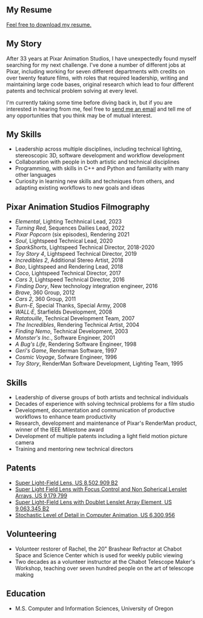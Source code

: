 ## My Resume

[Feel free to download my resume.](/VandeWettering_Mark_Res_Final.pdf)

## My Story

After 33 years at Pixar Animation Studios, I have unexpectedly found
myself searching for my next challenge.  I've done a number of different
jobs at Pixar, including working for seven different departments
with credits on over twenty feature films, with roles that required
leadership, writing and maintaining large code bases, original research
which lead to four different patents and technical problem solving at
every level.  

I'm currently taking some time before diving back in,
but if you are interested in hearing from me, feel free to 
[send me an email](mailto:mvandewettering@gmail.com) and tell me of 
any opportunities that you think may be of mutual interest.

## My Skills

- Leadership across multiple disciplines, including technical lighting, 
stereoscopic 3D, software development and workflow development
- Collaboration with people in both artistic and technical disciplines
- Programming, with skills in C++ and Python and familiarity with many other languages
- Curiosity in learning new skills and techniques from others, and adapting existing workflows to new goals and ideas

## Pixar Animation Studios Filmography 
- _Elemental_, Lighting Techhnical Lead, 2023
- _Turning Red_, Sequences Dailies Lead, 2022
- _Pixar Popcorn_ (six episodes), Rendering 2021
- _Soul_, Lightspeed Technical Lead, 2020
- _SparkShorts_, Lightspeed Technical Director, 2018-2020
- _Toy Story 4_, Lightspeed Technical Director, 2019
- _Incredibles 2_, Additional Stereo Artist, 2018
- _Bao_, Lightspeed and Rendering Lead, 2018
- _Coco_, Lightspeed Technical Director, 2017
- _Cars 3_, Lightspeed Technical Director, 2016
- _Finding Dory_, New technology integration engineer, 2016
- _Brave_, 360 Group, 2012
- _Cars 2_, 360 Group, 2011
- _Burn-E_, Special Thanks, Special Army, 2008
- _WALL·E_, Starfields Development, 2008
- _Ratatouille_, Technical Development Team, 2007
- _The Incredibles_, Rendering Technical Artist, 2004
- _Finding Nemo_, Technical Development, 2003
- _Monster's Inc._, Software Engineer, 2001
- _A Bug's Life_, Rendering Software Engineer, 1998
- _Geri's Game_, Renderman Software, 1997
- _Cosmic Voyage_, Sofware Engineer, 1996
- _Toy Story_, RenderMan Software Development, Lighting Team, 1995

## Skills
- Leadership of diverse groups of both artists and technical individuals
- Decades of experience with solving technical problems for a film studio
- Development, documentation and communication of productive workflows to enhance team productivity
- Research, development and maintenance of Pixar's RenderMan product, winner of the IEEE Milestone award
- Development of multiple patents including a light field motion picture camera
- Training and mentoring new technical directors

## Patents
- [Super Light-Field Lens, US 8,502,909 B2](https://patentimages.storage.googleapis.com/0b/19/0d/38ff8928be610b/US8502909.pdf)
- [Super Light Field Lens with Focus Control and Non Spherical Lenslet Arrays, US 9,179,799](https://patentimages.storage.googleapis.com/1a/17/0b/28be0f254d51eb/US9197799.pdf)
- [Super Light-Field Lens with Doublet Lenslet Array Element, US 9,063,345 B2](https://patentimages.storage.googleapis.com/cd/64/cf/e0fd791c250a48/US9063345.pdf)
- [Stochastic Level of Detail in Computer Animation, US 6,300,956](https://patentimages.storage.googleapis.com/3e/d2/f4/5f8da1b7f58573/US6300956.pdf)

## Volunteering

- Volunteer restorer of Rachel, the 20" Brashear Refractor at Chabot Space and Science Center which is used for weekly public viewing
- Two decades as a volunteer instructor at the Chabot Telescope Maker's Workshop, teaching over seven hundred people on the art of telescope making


## Education
- M.S. Computer and Information Sciences, University of Oregon
